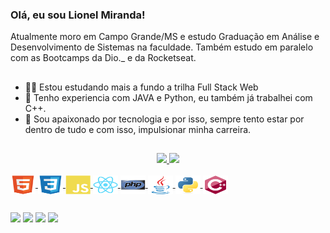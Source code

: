 ### Olá, eu sou Lionel Miranda!

<p> Atualmente moro em Campo Grande/MS e estudo Graduação em Análise e Desenvolvimento de Sistemas na faculdade. Também estudo em paralelo com as Bootcamps da Dio._ e da Rocketseat.</p>

##

- 🐱‍👓 Estou estudando mais a fundo a trilha Full Stack Web
- 🌱 Tenho experiencia com JAVA e Python, eu também já trabalhei com C++.
- 💼 Sou apaixonado por tecnologia e por isso, sempre tento estar por dentro de tudo e com isso, impulsionar minha carreira. 

##

<div align="center">
  <a href="https://github.com/lionelsu">
  <img height="180em" src="https://github-readme-stats.vercel.app/api?username=lionelsu&show_icons=true&theme=dracula&include_all_commits=true&count_private=true"/>
  <img height="180em" src="https://github-readme-stats.vercel.app/api/top-langs/?username=lionelsu&layout=compact&langs_count=7&theme=dracula"/>
</div> 
  <div style="display: inline_block"><br>
  <img align="center" alt="su-HTML" height="30" width="40" src="https://raw.githubusercontent.com/devicons/devicon/master/icons/html5/html5-original.svg">
  <img align="center" alt="su-CSS" height="30" width="40" src="https://raw.githubusercontent.com/devicons/devicon/master/icons/css3/css3-original.svg">
  <img align="center" alt="su-Js" height="30" width="40" src="https://raw.githubusercontent.com/devicons/devicon/master/icons/javascript/javascript-plain.svg">
  <img align="center" alt="su-React" height="30" width="40" src="https://raw.githubusercontent.com/devicons/devicon/master/icons/react/react-original.svg">
  <img align="center" alt="su-PHP" height="30" width="40" src="https://raw.githubusercontent.com/devicons/devicon/master/icons/php/php-original.svg">
  <img align="center" alt="su-JAVA" height="30" width="40" src="https://raw.githubusercontent.com/devicons/devicon/master/icons/java/java-original.svg">
  <img align="center" alt="su-Python" height="30" width="40" src="https://raw.githubusercontent.com/devicons/devicon/master/icons/python/python-original.svg">
  <img align="center" alt="su-Cplusplus" height="30" width="40" src="https://github.com/devicons/devicon/blob/master/icons/cplusplus/cplusplus-original.svg">
</div>
  
  ##

  <div> 
  <a href= "#" target="_blank"><img src="https://img.shields.io/badge/YouTube-FF0000?style=for-the-badge&logo=youtube&logoColor=white" target="_blank"></a>
  <a href= "https://www.instagram.com/pomumarts/" target="_blank"><img src="https://img.shields.io/badge/-Instagram-%23E4405F?style=for-the-badge&logo=instagram&logoColor=white" target="_blank"></a>
  <a href= "mailto:contatolionelsu@gmail.com"><img src="https://img.shields.io/badge/-Gmail-%23333?style=for-the-badge&logo=gmail&logoColor=white" target="_blank"></a>
  <a href= "https://www.linkedin.com/in/lionelsu/" target="_blank"><img src="https://img.shields.io/badge/-LinkedIn-%230077B5?style=for-the-badge&logo=linkedin&logoColor=white" target="_blank"></a> 
